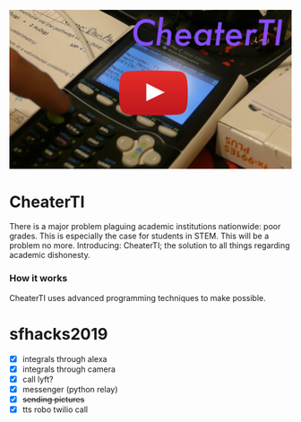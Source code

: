 [![Demo](image.jpg)](https://youtu.be/_ZXv59ZKQfw)

# CheaterTI

There is a major problem plaguing academic institutions nationwide: poor grades. This is especially the case for students in STEM. This will be a problem no more. Introducing: CheaterTI; the solution to all things regarding academic dishonesty.

### How it works

CheaterTI uses advanced programming techniques to make possible. 

# sfhacks2019

- [x] integrals through alexa 
- [x] integrals through camera
- [x] call lyft?
- [x] messenger (python relay)
- [x] ~~sending pictures~~
- [x] tts robo twilio call
